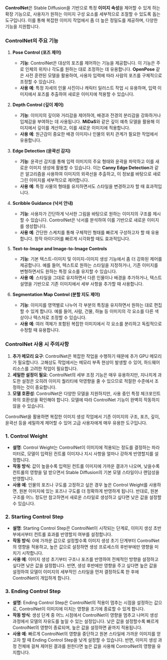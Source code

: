 **ControlNet**은 Stable Diffusion을 기반으로 특정 **이미지 속성**을 제어할 수 있게 하는 확장 기능으로, 사용자가 원하는 이미지 구성 요소를 세부적으로 조절할 수 있도록 돕는 도구입니다. 이를 통해 복잡한 이미지 작업에서 좀 더 높은 정밀도를 제공하며, 다양한 기능을 지원합니다.

### ControlNet의 주요 기능

1. **Pose Control (포즈 제어)**
    
    - **기능**: ControlNet은 대상의 포즈를 제어하는 기능을 제공합니다. 이 기능은 주로 인체의 위치나 각도를 원하는 대로 조정하는 데 유용합니다. **OpenPose** 같은 사전 훈련된 모델을 활용하여, 사용자 입력에 따라 사람의 포즈를 구체적으로 조정할 수 있습니다.
    - **사용 예**: 특정 자세의 인물 사진이나 캐릭터 일러스트 작업 시 유용하며, 입력 이미지에서 포즈를 추출하여 새로운 이미지에 적용할 수 있습니다.
2. **Depth Control (깊이 제어)**
    
    - **기능**: 이미지의 깊이와 거리감을 제어하여, 배경과 전경의 분리감을 강화하거나 입체감을 부여하는 데 사용됩니다. **MiDaS**와 같은 깊이 예측 모델을 활용해 이미지에서 깊이를 계산하고, 이를 새로운 이미지에 적용합니다.
    - **사용 예**: 원근감이 중요한 배경 이미지나 인물의 위치 관계가 필요한 작업에서 유용합니다.
3. **Edge Detection (윤곽선 감지)**
    
    - **기능**: 윤곽선 감지를 통해 입력 이미지의 주요 형태와 윤곽을 파악하고 이를 새로운 이미지 생성에 활용할 수 있습니다. 이는 **Canny Edge Detection**과 같은 알고리즘을 사용하여 이미지의 외곽선을 추출하고, 이 정보를 바탕으로 새로 그린 이미지를 세부적으로 제어합니다.
    - **사용 예**: 특정 사물의 형태를 유지하면서도 스타일을 변경하고자 할 때 효과적입니다.
4. **Scribble Guidance (낙서 안내)**
    
    - **기능**: 사용자가 간단하게 낙서한 그림을 바탕으로 원하는 이미지의 구조를 제시할 수 있습니다. ControlNet은 낙서를 분석하여 이를 기반으로 새로운 이미지를 생성합니다.
    - **사용 예**: 간단한 스케치를 통해 구체적인 형태를 빠르게 구성하고자 할 때 유용합니다. 창작 아이디어를 빠르게 시각화할 때도 효과적입니다.
5. **Text-to-Image and Image-to-Image Controls**
    
    - **기능**: 기본 텍스트-이미지 및 이미지-이미지 생성 기능에서 좀 더 강화된 제어를 제공합니다. 예를 들어, 텍스트로 원하는 스타일을 지정하거나, 기존 이미지를 변형하면서도 원하는 특정 요소를 유지할 수 있습니다.
    - **사용 예**: 스타일을 그대로 유지하면서 다른 인물이나 배경을 추가하거나, 텍스트 설명을 기반으로 기존 이미지에서 세부 사항을 추가할 때 사용합니다.
6. **Segmentation Map Control (분할 지도 제어)**
    
    - **기능**: 이미지를 영역별로 나누어 각 부분의 특징을 유지하면서 원하는 대로 편집할 수 있게 합니다. 예를 들어, 사람, 건물, 하늘 등 이미지의 각 요소를 다른 색상이나 텍스처로 조정할 수 있습니다.
    - **사용 예**: 여러 객체가 포함된 복잡한 이미지에서 각 요소를 분리하고 독립적으로 수정할 때 유용합니다.

### ControlNet 사용 시 주의사항

1. **추가 메모리 요구**: ControlNet은 복잡한 작업을 수행하기 때문에 추가 GPU 메모리가 필요합니다. 고해상도 작업에서는 메모리 부족 현상이 발생할 수 있어, 하드웨어 리소스를 고려한 작업이 필요합니다.
2. **세밀한 설정이 필요**: ControlNet의 세부 조정 기능은 매우 유용하지만, 지나치게 과도한 설정은 오히려 이미지 퀄리티에 악영향을 줄 수 있으므로 적절한 수준에서 조정하는 것이 중요합니다.
3. **모델 호환성**: ControlNet은 다양한 모델을 지원하지만, 사용 중인 특정 체크포인트와의 호환성을 확인해야 합니다. 모델에 따라 ControlNet 기능이 완벽히 작동하지 않을 수 있습니다.

ControlNet을 활용하면 복잡한 이미지 생성 작업에서 기존 이미지의 구조, 포즈, 깊이, 윤곽선 등을 세밀하게 제어할 수 있어 고급 사용자에게 매우 유용한 도구입니다.


### 1. Control Weight

- **설명**: Control Weight는 ControlNet이 이미지에 적용되는 정도를 결정하는 파라미터로, 모델이 입력된 컨트롤 이미지나 지시 사항을 얼마나 강하게 반영할지를 설정합니다.
- **작동 방식**: 값이 높을수록 입력된 컨트롤 이미지에 가까운 결과가 나오며, 낮을수록 컨트롤의 영향을 덜 받으면서 Stable Diffusion의 기본 모델 스타일이나 랜덤성을 반영합니다.
- **사용 예**: 인물의 포즈나 구도를 고정하고 싶은 경우 높은 Control Weight를 사용하면, 원본 이미지에 있는 포즈나 구도를 더 정확하게 반영하게 됩니다. 반대로, 원본 구조를 어느 정도만 참고하면서 새로운 스타일로 생성하고 싶다면 낮은 값을 설정할 수 있습니다.

### 2. Starting Control Step

- **설명**: Starting Control Step은 ControlNet이 시작되는 단계로, 이미지 생성 초반부에서부터 컨트롤 효과를 반영할지 여부를 설정합니다.
- **작동 방식**: 0에 가까운 값으로 설정할수록 이미지 생성 초기 단계부터 ControlNet의 영향을 적용하고, 높은 값으로 설정하면 생성 프로세스의 후반부에만 영향을 미치기 시작합니다.
- **사용 예**: 이미지 생성 초기부터 구조나 포즈를 반영하여 전체적인 방향을 설정하고 싶다면 낮은 값을 설정합니다. 반면, 생성 후반에만 영향을 주고 싶다면 높은 값을 설정하여 모델이 이미지의 세부적인 스타일을 먼저 결정하도록 한 후에 ControlNet이 개입하게 합니다.

### 3. Ending Control Step

- **설명**: Ending Control Step은 ControlNet의 적용이 멈추는 시점을 설정하는 값으로, ControlNet이 이미지에 미치는 영향을 조기에 종료할 수 있게 합니다.
- **작동 방식**: 생성 단계 중 어느 시점에서 ControlNet이 영향을 멈추고 나머지 생성 과정에서 모델의 자유도를 높일 수 있는 설정입니다. 낮은 값을 설정할수록 빠르게 ControlNet의 영향이 종료되며, 높은 값을 설정하면 끝까지 적용됩니다.
- **사용 예**: 빠르게 ControlNet의 영향을 중단하고 원본 스타일에 가까운 이미지를 얻고자 할 때 Ending Control Step을 낮게 설정할 수 있습니다. 반면, 이미지 생성 과정 전체에 걸쳐 제어된 결과를 원한다면 높은 값을 사용해 ControlNet의 영향을 유지합니다.
